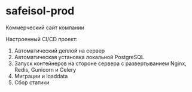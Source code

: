 # safeisol-prod

Коммерческий сайт компании 


Настроенный CI/CD проект:

1. Автоматический деплой на сервер
2. Автоматическая установка локальной PostgreSQL
3. Запуск контейнеров на стороне сервера с развертыванием Nginx, Redis, Gunicorn и Celery
4. Миграции и loaddata
5. Сбор статики

